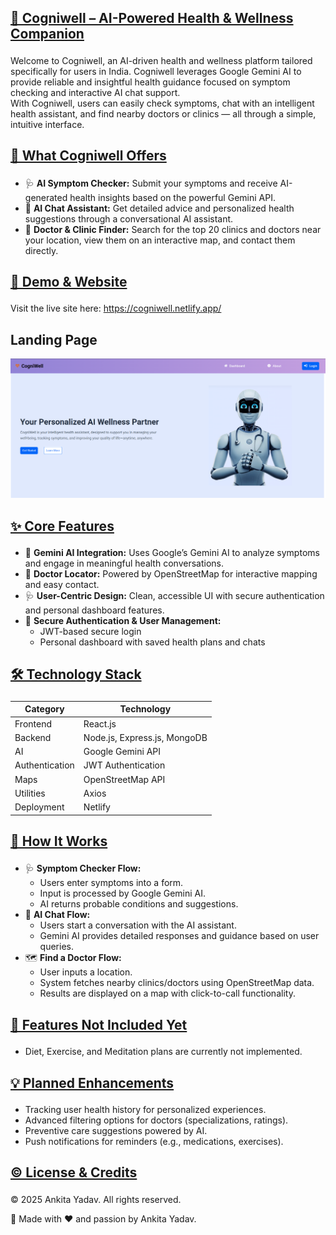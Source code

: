 <!DOCTYPE html>
<html lang="en">
<head>
    <meta charset="UTF-8">
    <meta name="viewport" content="width=device-width, initial-scale=1.0">
</head>
<body>
<h2 style="text-decoration: underline; padding-bottom: 4px;">🧠 Cogniwell – AI-Powered Health & Wellness Companion</h2>

<p>Welcome to Cogniwell, an AI-driven health and wellness platform tailored specifically for users in India. Cogniwell leverages Google Gemini AI to provide reliable and insightful health guidance focused on symptom checking and interactive AI chat support.<br>
With Cogniwell, users can easily check symptoms, chat with an intelligent health assistant, and find nearby doctors or clinics — all through a simple, intuitive interface.</p>

<h2 style="text-decoration: underline; padding-bottom: 4px;">🚀 What Cogniwell Offers</h2>
<ul>
  <li>🩺 <strong>AI Symptom Checker:</strong> Submit your symptoms and receive AI-generated health insights based on the powerful Gemini API.</li>
  <li>💬 <strong>AI Chat Assistant:</strong> Get detailed advice and personalized health suggestions through a conversational AI assistant.</li>
  <li>🏥 <strong>Doctor & Clinic Finder:</strong> Search for the top 20 clinics and doctors near your location, view them on an interactive map, and contact them directly.</li>
</ul>

<h2 style="text-decoration: underline; padding-bottom: 4px;">📸 Demo & Website</h2>
<p>Visit the live site here: <a href="https://cogniwell.netlify.app/" target="_blank" rel="noopener noreferrer">https://cogniwell.netlify.app/</a></p>
<h2>Landing Page</h2>
<img src="./Home.png" alt="CogniWell Home page">

<h2 style="text-decoration: underline; padding-bottom: 4px;">✨ Core Features</h2>
<ul>
  <li>🤖 <strong>Gemini AI Integration:</strong> Uses Google’s Gemini AI to analyze symptoms and engage in meaningful health conversations.</li>
  <li>📍 <strong>Doctor Locator:</strong> Powered by OpenStreetMap for interactive mapping and easy contact.</li>
  <li>🩺 <strong>User-Centric Design:</strong> Clean, accessible UI with secure authentication and personal dashboard features.</li>
  <li>🔐 <strong>Secure Authentication & User Management:</strong>
    <ul>
      <li>JWT-based secure login</li>
      <li>Personal dashboard with saved health plans and chats</li>
    </ul>
  </li>
</ul>

<h2 style="text-decoration: underline; padding-bottom: 4px;">🛠️ Technology Stack</h2>
<table>
  <thead>
    <tr>
      <th>Category</th>
      <th>Technology</th>
    </tr>
  </thead>
  <tbody>
    <tr>
      <td>Frontend</td>
      <td>React.js</td>
    </tr>
    <tr>
      <td>Backend</td>
      <td>Node.js, Express.js, MongoDB</td>
    </tr>
    <tr>
      <td>AI</td>
      <td>Google Gemini API</td>
    </tr>
    <tr>
      <td>Authentication</td>
      <td>JWT Authentication</td>
    </tr>
    <tr>
      <td>Maps</td>
      <td>OpenStreetMap API</td>
    </tr>
    <tr>
      <td>Utilities</td>
      <td>Axios</td>
    </tr>
    <tr>
      <td>Deployment</td>
      <td>Netlify</td>
    </tr>
  </tbody>
</table>

<h2 style="text-decoration: underline; padding-bottom: 4px;">🔄 How It Works</h2>
<ul>
  <li>🩺 <strong>Symptom Checker Flow:</strong>
    <ul>
      <li>Users enter symptoms into a form.</li>
      <li>Input is processed by Google Gemini AI.</li>
      <li>AI returns probable conditions and suggestions.</li>
    </ul>
  </li>
  <li>💬 <strong>AI Chat Flow:</strong>
    <ul>
      <li>Users start a conversation with the AI assistant.</li>
      <li>Gemini AI provides detailed responses and guidance based on user queries.</li>
    </ul>
  </li>
  <li>🗺️ <strong>Find a Doctor Flow:</strong>
    <ul>
      <li>User inputs a location.</li>
      <li>System fetches nearby clinics/doctors using OpenStreetMap data.</li>
      <li>Results are displayed on a map with click-to-call functionality.</li>
    </ul>
  </li>
</ul>

<h2 style="text-decoration: underline; padding-bottom: 4px;">🚧 Features Not Included Yet</h2>
<ul>
  <li>Diet, Exercise, and Meditation plans are currently not implemented.</li>
</ul>

<h2 style="text-decoration: underline; padding-bottom: 4px;">💡 Planned Enhancements</h2>
<ul>
  <li>Tracking user health history for personalized experiences.</li>
  <li>Advanced filtering options for doctors (specializations, ratings).</li>
  <li>Preventive care suggestions powered by AI.</li>
  <li>Push notifications for reminders (e.g., medications, exercises).</li>
</ul>

<h2 style="text-decoration: underline; padding-bottom: 4px;">©️ License & Credits</h2>
<p>© 2025 Ankita Yadav. All rights reserved.</p>
<p>🙌 Made with ❤️ and passion by Ankita Yadav.</p>

</body>
</html>